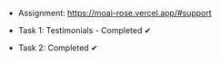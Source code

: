 
- Assignment: https://moai-rose.vercel.app/#support

- Task 1: Testimonials - Completed ✔
- Task 2: Completed ✔
